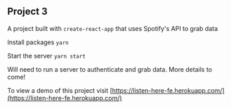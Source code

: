 ## Project 3

A project built with `create-react-app` that uses Spotify's API to grab data

Install packages
`yarn`

Start the server
`yarn start`

Will need to run a server to authenticate and grab data. More details to come!

To view a demo of this project visit
[https://listen-here-fe.herokuapp.com/](https://listen-here-fe.herokuapp.com/)
